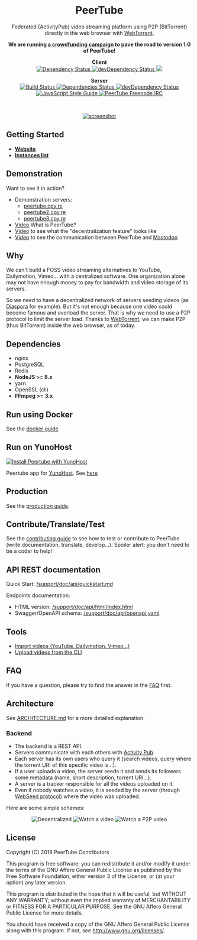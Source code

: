 <h1 align="center">
  PeerTube
</h1>

<p align="center">
Federated (ActivityPub) video streaming platform using P2P (BitTorrent)
directly in the web browser with <a href="https://github.com/feross/webtorrent">WebTorrent</a>.
</p>

<p align="center">
<strong>We are running <a href="https://www.kisskissbankbank.com/en/projects/peertube-a-free-and-federated-video-platform">a crowdfunding campaign</a> to pave the road to version 1.0 of PeerTube!</strong>
</p>

<p align="center">
  <strong>Client</strong>

  <br />

  <a href="https://david-dm.org/Chocobozzz/PeerTube?path=client">
    <img src="https://david-dm.org/Chocobozzz/PeerTube.svg?path=client" alt="Dependency Status" />
  </a>

  <a href="https://david-dm.org/Chocobozzz/PeerTube?path=client&type=dev">
    <img src="https://david-dm.org/Chocobozzz/PeerTube/dev-status.svg?path=client" alt="devDependency Status" />
  </a>
  
  <a href="https://www.browserstack.com/automate/public-build/VXBPc0szNjUvRUNsREJQRFF6RkEvSjJBclZ4VUJBUm1hcS9RZGpUbitRST0tLWFWbjNEdVN6eEZpYTk4dGVpMkVlQWc9PQ==--644e755052bf7fe2346eb6e868be8e706718a17c%">
    <img src='https://www.browserstack.com/automate/badge.svg?badge_key=VXBPc0szNjUvRUNsREJQRFF6RkEvSjJBclZ4VUJBUm1hcS9RZGpUbitRST0tLWFWbjNEdVN6eEZpYTk4dGVpMkVlQWc9PQ==--644e755052bf7fe2346eb6e868be8e706718a17c%'/>
  </a>
</p>

<p align="center">
  <strong>Server</strong>

  <br />

  <a href="https://travis-ci.org/Chocobozzz/PeerTube">
    <img src="https://travis-ci.org/Chocobozzz/PeerTube.svg?branch=develop" alt="Build Status" />
  </a>

  <a href="https://david-dm.org/Chocobozzz/PeerTube">
    <img src="https://david-dm.org/Chocobozzz/PeerTube.svg" alt="Dependencies Status" />
  </a>

  <a href="https://david-dm.org/Chocobozzz/PeerTube?type=dev">
    <img src="https://david-dm.org/Chocobozzz/PeerTube/dev-status.svg" alt="devDependency Status" />
  </a>

  <a href="http://standardjs.com/">
    <img src="https://img.shields.io/badge/code%20style-standard-brightgreen.svg" alt="JavaScript Style Guide" />
  </a>

  <a href="https://kiwiirc.com/client/irc.freenode.net/#peertube">
    <img src="https://img.shields.io/badge/%23peertube-on%20freenode-brightgreen.svg" alt="PeerTube Freenode IRC" />
  </a>
</p>

<br />

<p align="center">
  <a href="https://peertube.cpy.re">
    <img src="https://lutim.cpy.re/mRdBAdeD.png" alt="screenshot" />
  </a>
</p>

## Getting Started

  * **[Website](https://joinpeertube.org)**
  * **[Instances list](https://instances.joinpeertube.org)**

## Demonstration

Want to see it in action?

   * Demonstration servers:
     * [peertube.cpy.re](https://peertube.cpy.re)
     * [peertube2.cpy.re](https://peertube2.cpy.re)
     * [peertube3.cpy.re](https://peertube3.cpy.re)
   * [Video](https://framatube.org/videos/watch/217eefeb-883d-45be-b7fc-a788ad8507d3) What is PeerTube?
   * [Video](https://peertube.cpy.re/videos/watch/f78a97f8-a142-4ce1-a5bd-154bf9386504)
     to see what the "decentralization feature" looks like
   * [Video](https://peertube.cpy.re/videos/watch/da2b08d4-a242-4170-b32a-4ec8cbdca701) to see
   the communication between PeerTube and [Mastodon](https://github.com/tootsuite/mastodon)

## Why

We can't build a FOSS video streaming alternatives to YouTube, Dailymotion,
Vimeo... with a centralized software. One organization alone may not have
enough money to pay for bandwidth and video storage of its servers.

So we need to have a decentralized network of servers seeding videos (as
[Diaspora](https://github.com/diaspora/diaspora) for example).  But it's not
enough because one video could become famous and overload the server.  That is 
why we need to use a P2P protocol to limit the server load.  Thanks to
[WebTorrent](https://github.com/feross/webtorrent), we can make P2P (thus
BitTorrent) inside the web browser, as of today.

## Dependencies

  * nginx
  * PostgreSQL
  * Redis
  * **NodeJS >= 8.x**
  * yarn
  * OpenSSL (cli)
  * **FFmpeg >= 3.x**

## Run using Docker

See the [docker guide](/support/doc/docker.md)

## Run on YunoHost
[![Install Peertube with YunoHost](https://install-app.yunohost.org/install-with-yunohost.png)](https://install-app.yunohost.org/?app=peertube)

Peertube app for [YunoHost](https://yunohost.org). See [here](https://github.com/YunoHost-Apps/peertube_ynh)

## Production

See the [production guide](/support/doc/production.md).

## Contribute/Translate/Test

See the [contributing
guide](/.github/CONTRIBUTING.md)
to see how to test or contribute to PeerTube (write documentation, translate, develop...). Spoiler alert: you don't need to be a
coder to help!

## API REST documentation

Quick Start: [/support/doc/api/quickstart.md](/support/doc/api/quickstart.md)

Endpoints documentation:

 * HTML version: [/support/doc/api/html/index.html](https://htmlpreview.github.io/?https://github.com/Chocobozzz/PeerTube/blob/develop/support/doc/api/html/index.html)
 * Swagger/OpenAPI schema: [/support/doc/api/openapi.yaml](/support/doc/api/openapi.yaml)

## Tools

 * [Import videos (YouTube, Dailymotion, Vimeo...)](/support/doc/tools.md)
 * [Upload videos from the CLI](/support/doc/tools.md)

## FAQ

If you have a question, please try to find the answer in the [FAQ](/FAQ.md) first.

## Architecture

See [ARCHITECTURE.md](/ARCHITECTURE.md) for a more detailed explanation.

### Backend

  * The backend is a REST API.
  * Servers communicate with each others with [Activity
    Pub](https://www.w3.org/TR/activitypub/).
  * Each server has its own users who query it (search videos, query where the
    torrent URI of this specific video is...).
  * If a user uploads a video, the server seeds it and sends its followers some
    metadata (name, short description, torrent URI...).
  * A server is a tracker responsible for all the videos uploaded on it.
  * Even if nobody watches a video, it is seeded by the server (through
    [WebSeed protocol](http://www.bittorrent.org/beps/bep_0019.html)) where the
    video was uploaded.

Here are some simple schemes:

<p align="center">

<img src="https://lutim.cpy.re/6Qut3ure.png" alt="Decentralized" />

<img src="https://lutim.cpy.re/NvRAcv6U.png" alt="Watch a video" />

<img src="https://lutim.cpy.re/pqKm3Q5S.png" alt="Watch a P2P video" />

</p>

## License

Copyright (C) 2018 PeerTube Contributors

This program is free software: you can redistribute it and/or modify
it under the terms of the GNU Affero General Public License as published
by the Free Software Foundation, either version 3 of the License, or 
(at your option) any later version.

This program is distributed in the hope that it will be useful,
but WITHOUT ANY WARRANTY; without even the implied warranty of
MERCHANTABILITY or FITNESS FOR A PARTICULAR PURPOSE.  See the
GNU Affero General Public License for more details.

You should have received a copy of the GNU Affero General Public License
along with this program.  If not, see <http://www.gnu.org/licenses/>.
